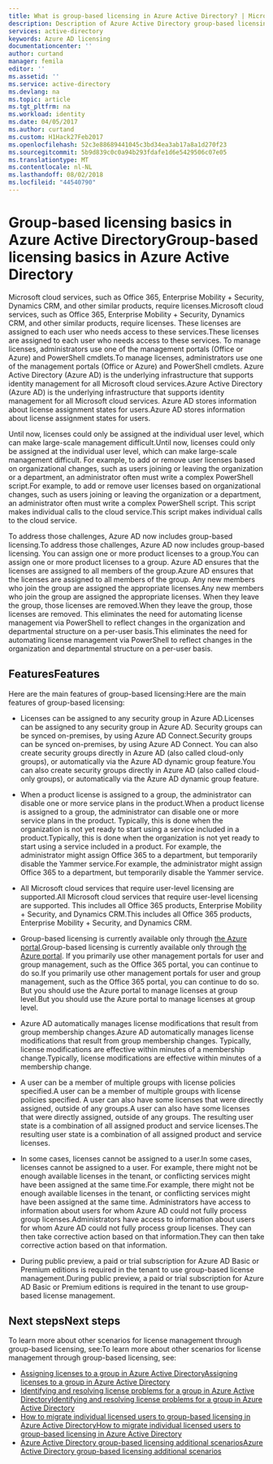 ```yaml
---
title: What is group-based licensing in Azure Active Directory? | Microsoft Docs
description: Description of Azure Active Directory group-based licensing, how it works, how to get started, and best practices
services: active-directory
keywords: Azure AD licensing
documentationcenter: ''
author: curtand
manager: femila
editor: ''
ms.assetid: ''
ms.service: active-directory
ms.devlang: na
ms.topic: article
ms.tgt_pltfrm: na
ms.workload: identity
ms.date: 04/05/2017
ms.author: curtand
ms.custom: H1Hack27Feb2017
ms.openlocfilehash: 52c3e88689441045c3bd34ea3ab17a8a1d270f23
ms.sourcegitcommit: 5b9d839c0c0a94b293fdafe1d6e5429506c07e05
ms.translationtype: MT
ms.contentlocale: nl-NL
ms.lasthandoff: 08/02/2018
ms.locfileid: "44540790"
---
```

# <a name="group-based-licensing-basics-in-azure-active-directory"></a><span data-ttu-id="dbcc4-105">Group-based licensing basics in Azure Active Directory</span><span class="sxs-lookup"><span data-stu-id="dbcc4-105">Group-based licensing basics in Azure Active Directory</span></span>

<span data-ttu-id="dbcc4-106">Microsoft cloud services, such as Office 365, Enterprise Mobility + Security, Dynamics CRM, and other similar products, require licenses.</span><span class="sxs-lookup"><span data-stu-id="dbcc4-106">Microsoft cloud services, such as Office 365, Enterprise Mobility + Security, Dynamics CRM, and other similar products, require licenses.</span></span> <span data-ttu-id="dbcc4-107">These licenses are assigned to each user who needs access to these services.</span><span class="sxs-lookup"><span data-stu-id="dbcc4-107">These licenses are assigned to each user who needs access to these services.</span></span> <span data-ttu-id="dbcc4-108">To manage licenses, administrators use one of the management portals (Office or Azure) and PowerShell cmdlets.</span><span class="sxs-lookup"><span data-stu-id="dbcc4-108">To manage licenses, administrators use one of the management portals (Office or Azure) and PowerShell cmdlets.</span></span> <span data-ttu-id="dbcc4-109">Azure Active Directory (Azure AD) is the underlying infrastructure that supports identity management for all Microsoft cloud services.</span><span class="sxs-lookup"><span data-stu-id="dbcc4-109">Azure Active Directory (Azure AD) is the underlying infrastructure that supports identity management for all Microsoft cloud services.</span></span> <span data-ttu-id="dbcc4-110">Azure AD stores information about license assignment states for users.</span><span class="sxs-lookup"><span data-stu-id="dbcc4-110">Azure AD stores information about license assignment states for users.</span></span>

<span data-ttu-id="dbcc4-111">Until now, licenses could only be assigned at the individual user level, which can make large-scale management difficult.</span><span class="sxs-lookup"><span data-stu-id="dbcc4-111">Until now, licenses could only be assigned at the individual user level, which can make large-scale management difficult.</span></span> <span data-ttu-id="dbcc4-112">For example, to add or remove user licenses based on organizational changes, such as users joining or leaving the organization or a department, an administrator often must write a complex PowerShell script.</span><span class="sxs-lookup"><span data-stu-id="dbcc4-112">For example, to add or remove user licenses based on organizational changes, such as users joining or leaving the organization or a department, an administrator often must write a complex PowerShell script.</span></span> <span data-ttu-id="dbcc4-113">This script makes individual calls to the cloud service.</span><span class="sxs-lookup"><span data-stu-id="dbcc4-113">This script makes individual calls to the cloud service.</span></span>

<span data-ttu-id="dbcc4-114">To address those challenges, Azure AD now includes group-based licensing.</span><span class="sxs-lookup"><span data-stu-id="dbcc4-114">To address those challenges, Azure AD now includes group-based licensing.</span></span> <span data-ttu-id="dbcc4-115">You can assign one or more product licenses to a group.</span><span class="sxs-lookup"><span data-stu-id="dbcc4-115">You can assign one or more product licenses to a group.</span></span> <span data-ttu-id="dbcc4-116">Azure AD ensures that the licenses are assigned to all members of the group.</span><span class="sxs-lookup"><span data-stu-id="dbcc4-116">Azure AD ensures that the licenses are assigned to all members of the group.</span></span> <span data-ttu-id="dbcc4-117">Any new members who join the group are assigned the appropriate licenses.</span><span class="sxs-lookup"><span data-stu-id="dbcc4-117">Any new members who join the group are assigned the appropriate licenses.</span></span> <span data-ttu-id="dbcc4-118">When they leave the group, those licenses are removed.</span><span class="sxs-lookup"><span data-stu-id="dbcc4-118">When they leave the group, those licenses are removed.</span></span> <span data-ttu-id="dbcc4-119">This eliminates the need for automating license management via PowerShell to reflect changes in the organization and departmental structure on a per-user basis.</span><span class="sxs-lookup"><span data-stu-id="dbcc4-119">This eliminates the need for automating license management via PowerShell to reflect changes in the organization and departmental structure on a per-user basis.</span></span>

## <a name="features"></a><span data-ttu-id="dbcc4-120">Features</span><span class="sxs-lookup"><span data-stu-id="dbcc4-120">Features</span></span>

<span data-ttu-id="dbcc4-121">Here are the main features of group-based licensing:</span><span class="sxs-lookup"><span data-stu-id="dbcc4-121">Here are the main features of group-based licensing:</span></span>

- <span data-ttu-id="dbcc4-122">Licenses can be assigned to any security group in Azure AD.</span><span class="sxs-lookup"><span data-stu-id="dbcc4-122">Licenses can be assigned to any security group in Azure AD.</span></span> <span data-ttu-id="dbcc4-123">Security groups can be synced on-premises, by using Azure AD Connect.</span><span class="sxs-lookup"><span data-stu-id="dbcc4-123">Security groups can be synced on-premises, by using Azure AD Connect.</span></span> <span data-ttu-id="dbcc4-124">You can also create security groups directly in Azure AD (also called cloud-only groups), or automatically via the Azure AD dynamic group feature.</span><span class="sxs-lookup"><span data-stu-id="dbcc4-124">You can also create security groups directly in Azure AD (also called cloud-only groups), or automatically via the Azure AD dynamic group feature.</span></span>

- <span data-ttu-id="dbcc4-125">When a product license is assigned to a group, the administrator can disable one or more service plans in the product.</span><span class="sxs-lookup"><span data-stu-id="dbcc4-125">When a product license is assigned to a group, the administrator can disable one or more service plans in the product.</span></span> <span data-ttu-id="dbcc4-126">Typically, this is done when the organization is not yet ready to start using a service included in a product.</span><span class="sxs-lookup"><span data-stu-id="dbcc4-126">Typically, this is done when the organization is not yet ready to start using a service included in a product.</span></span> <span data-ttu-id="dbcc4-127">For example, the administrator might assign Office 365 to a department, but temporarily disable the Yammer service.</span><span class="sxs-lookup"><span data-stu-id="dbcc4-127">For example, the administrator might assign Office 365 to a department, but temporarily disable the Yammer service.</span></span>

- <span data-ttu-id="dbcc4-128">All Microsoft cloud services that require user-level licensing are supported.</span><span class="sxs-lookup"><span data-stu-id="dbcc4-128">All Microsoft cloud services that require user-level licensing are supported.</span></span> <span data-ttu-id="dbcc4-129">This includes all Office 365 products, Enterprise Mobility + Security, and Dynamics CRM.</span><span class="sxs-lookup"><span data-stu-id="dbcc4-129">This includes all Office 365 products, Enterprise Mobility + Security, and Dynamics CRM.</span></span>

- <span data-ttu-id="dbcc4-130">Group-based licensing is currently available only through [the Azure portal](https://portal.azure.com).</span><span class="sxs-lookup"><span data-stu-id="dbcc4-130">Group-based licensing is currently available only through [the Azure portal](https://portal.azure.com).</span></span> <span data-ttu-id="dbcc4-131">If you primarily use other management portals for user and group management, such as the Office 365 portal, you can continue to do so.</span><span class="sxs-lookup"><span data-stu-id="dbcc4-131">If you primarily use other management portals for user and group management, such as the Office 365 portal, you can continue to do so.</span></span> <span data-ttu-id="dbcc4-132">But you should use the Azure portal to manage licenses at group level.</span><span class="sxs-lookup"><span data-stu-id="dbcc4-132">But you should use the Azure portal to manage licenses at group level.</span></span>

- <span data-ttu-id="dbcc4-133">Azure AD automatically manages license modifications that result from group membership changes.</span><span class="sxs-lookup"><span data-stu-id="dbcc4-133">Azure AD automatically manages license modifications that result from group membership changes.</span></span> <span data-ttu-id="dbcc4-134">Typically, license modifications are effective within minutes of a membership change.</span><span class="sxs-lookup"><span data-stu-id="dbcc4-134">Typically, license modifications are effective within minutes of a membership change.</span></span>

- <span data-ttu-id="dbcc4-135">A user can be a member of multiple groups with license policies specified.</span><span class="sxs-lookup"><span data-stu-id="dbcc4-135">A user can be a member of multiple groups with license policies specified.</span></span> <span data-ttu-id="dbcc4-136">A user can also have some licenses that were directly assigned, outside of any groups.</span><span class="sxs-lookup"><span data-stu-id="dbcc4-136">A user can also have some licenses that were directly assigned, outside of any groups.</span></span> <span data-ttu-id="dbcc4-137">The resulting user state is a combination of all assigned product and service licenses.</span><span class="sxs-lookup"><span data-stu-id="dbcc4-137">The resulting user state is a combination of all assigned product and service licenses.</span></span>

- <span data-ttu-id="dbcc4-138">In some cases, licenses cannot be assigned to a user.</span><span class="sxs-lookup"><span data-stu-id="dbcc4-138">In some cases, licenses cannot be assigned to a user.</span></span> <span data-ttu-id="dbcc4-139">For example, there might not be enough available licenses in the tenant, or conflicting services might have been assigned at the same time.</span><span class="sxs-lookup"><span data-stu-id="dbcc4-139">For example, there might not be enough available licenses in the tenant, or conflicting services might have been assigned at the same time.</span></span> <span data-ttu-id="dbcc4-140">Administrators have access to information about users for whom Azure AD could not fully process group licenses.</span><span class="sxs-lookup"><span data-stu-id="dbcc4-140">Administrators have access to information about users for whom Azure AD could not fully process group licenses.</span></span> <span data-ttu-id="dbcc4-141">They can then take corrective action based on that information.</span><span class="sxs-lookup"><span data-stu-id="dbcc4-141">They can then take corrective action based on that information.</span></span>

- <span data-ttu-id="dbcc4-142">During public preview, a paid or trial subscription for Azure AD Basic or Premium editions is required in the tenant to use group-based license management.</span><span class="sxs-lookup"><span data-stu-id="dbcc4-142">During public preview, a paid or trial subscription for Azure AD Basic or Premium editions is required in the tenant to use group-based license management.</span></span>

## <a name="next-steps"></a><span data-ttu-id="dbcc4-143">Next steps</span><span class="sxs-lookup"><span data-stu-id="dbcc4-143">Next steps</span></span>

<span data-ttu-id="dbcc4-144">To learn more about other scenarios for license management through group-based licensing, see:</span><span class="sxs-lookup"><span data-stu-id="dbcc4-144">To learn more about other scenarios for license management through group-based licensing, see:</span></span>

* [<span data-ttu-id="dbcc4-145">Assigning licenses to a group in Azure Active Directory</span><span class="sxs-lookup"><span data-stu-id="dbcc4-145">Assigning licenses to a group in Azure Active Directory</span></span>](active-directory-licensing-group-assignment-azure-portal.md)
* [<span data-ttu-id="dbcc4-146">Identifying and resolving license problems for a group in Azure Active Directory</span><span class="sxs-lookup"><span data-stu-id="dbcc4-146">Identifying and resolving license problems for a group in Azure Active Directory</span></span>](active-directory-licensing-group-problem-resolution-azure-portal.md)
* [<span data-ttu-id="dbcc4-147">How to migrate individual licensed users to group-based licensing in Azure Active Directory</span><span class="sxs-lookup"><span data-stu-id="dbcc4-147">How to migrate individual licensed users to group-based licensing in Azure Active Directory</span></span>](active-directory-licensing-group-migration-azure-portal.md)
* [<span data-ttu-id="dbcc4-148">Azure Active Directory group-based licensing additional scenarios</span><span class="sxs-lookup"><span data-stu-id="dbcc4-148">Azure Active Directory group-based licensing additional scenarios</span></span>](active-directory-licensing-group-advanced.md)
